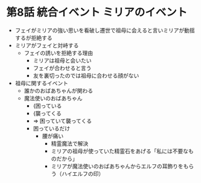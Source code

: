 # 第8話 統合イベント ミリアのイベント
- フェイがミリアの強い思いを看破し遷世で祖母に会えると言いミリアが動揺するが拒絶する
- ミリアがフェイと対峙する
  - フェイの誘いを拒絶する理由
    - ミリアは祖母と会いたい
    - フェイが合わせると言う
    - 友を裏切ったのでは祖母に合わせる顔がない
- 祖母に関するイベント
  - 誰かのおばあちゃんが関わる
  - 魔法使いのおばあちゃん
    - {困っている
    - {襲ってくる
    - => 困っていて襲ってくる
    - 困っているだけ
      - 腰が痛い
        - 精霊魔法で解決
        - ミリアの祖母が使っていた精霊石をあげる「私には不要なものだから」
        - ミリアが魔法使いのおばあちゃんからエルフの耳飾りをもらう（ハイエルフの印）
